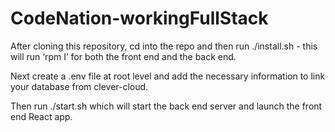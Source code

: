 # CodeNation-workingFullStack

After cloning this repository, cd into the repo and then run ./install.sh - this will run ‘rpm I’ for both the front end and the back end.

Next create a .env file at root level and add the necessary information to link your database from clever-cloud.

Then run ./start.sh which will start the back end server and launch the front end React app.